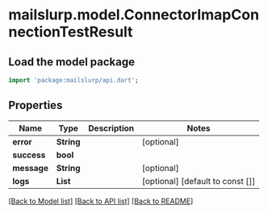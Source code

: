 # mailslurp.model.ConnectorImapConnectionTestResult

## Load the model package
```dart
import 'package:mailslurp/api.dart';
```

## Properties
Name | Type | Description | Notes
------------ | ------------- | ------------- | -------------
**error** | **String** |  | [optional] 
**success** | **bool** |  | 
**message** | **String** |  | [optional] 
**logs** | **List<String>** |  | [optional] [default to const []]

[[Back to Model list]](../README#documentation-for-models) [[Back to API list]](../README#documentation-for-api-endpoints) [[Back to README]](../README)


